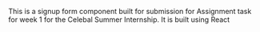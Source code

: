 This is a signup form component built for submission for Assignment task for week 1 for the Celebal Summer Internship. It is built using React 
